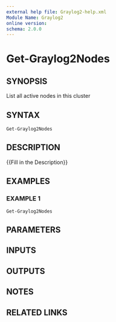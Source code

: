 ```yaml
---
external help file: Graylog2-help.xml
Module Name: Graylog2
online version:
schema: 2.0.0
---
```


# Get-Graylog2Nodes

## SYNOPSIS
List all active nodes in this cluster

## SYNTAX

```
Get-Graylog2Nodes
```

## DESCRIPTION
{{Fill in the Description}}

## EXAMPLES

### EXAMPLE 1
```
Get-Graylog2Nodes
```

## PARAMETERS

## INPUTS

## OUTPUTS

## NOTES

## RELATED LINKS
